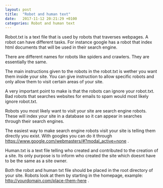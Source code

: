 ```yaml
---
layout: post
title:  "Robot and human text"
date:   2017-11-12 20:21:29 +0100
categories: Robot and human text
---
```


Robot.txt is a text file that is used by robots that traverses webpages. A robot can have different tasks. 
For instance google has a robot that index html documents that will be used in their search engine. 

There are different names for robots like spiders and crawlers. They are essentially the same. 

The main instructions given to the robots in the robot.txt is wether you want them inside your site. 
You can give instruction to allow specific robots and only allow them to visit certain areas of your site. 

A very important point to make is that the robots can ignore your robot.txt. 
Bad robots that searches websites for emails to spam would most likely ignore robot.txt. 

Robots you most likely want to visit your site are search engine robots. These will index your site in a
database so it can appear in searches through their search engines. 

The easiest way to make search engine robots visit your site is telling them directly you exist. 
With googles you can do it through https://www.google.com/webmasters/#?modal_active=none . 

Human.txt is a text file telling who created and contributed to the creation of a site. 
Its only purpose is to inform who created the site which doesnt have to be the same as a site owner. 

Both the robot and human txt file should be placed in the root directory of your site. Robots look at them by starting in the homepage, example: 
http://yourdomain.com/place-them-here .